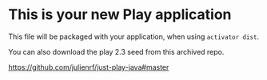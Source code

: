 This is your new Play application
=================================

This file will be packaged with your application, when using `activator dist`.


You can also download the play 2.3 seed from this archived repo.

https://github.com/julienrf/just-play-java#master
